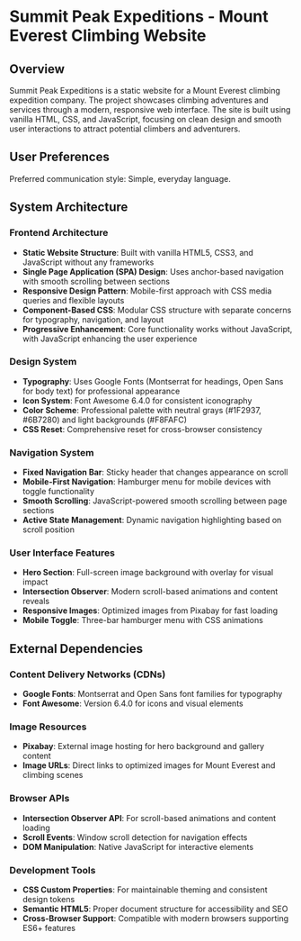 # Summit Peak Expeditions - Mount Everest Climbing Website

## Overview

Summit Peak Expeditions is a static website for a Mount Everest climbing expedition company. The project showcases climbing adventures and services through a modern, responsive web interface. The site is built using vanilla HTML, CSS, and JavaScript, focusing on clean design and smooth user interactions to attract potential climbers and adventurers.

## User Preferences

Preferred communication style: Simple, everyday language.

## System Architecture

### Frontend Architecture
- **Static Website Structure**: Built with vanilla HTML5, CSS3, and JavaScript without any frameworks
- **Single Page Application (SPA) Design**: Uses anchor-based navigation with smooth scrolling between sections
- **Responsive Design Pattern**: Mobile-first approach with CSS media queries and flexible layouts
- **Component-Based CSS**: Modular CSS structure with separate concerns for typography, navigation, and layout
- **Progressive Enhancement**: Core functionality works without JavaScript, with JavaScript enhancing the user experience

### Design System
- **Typography**: Uses Google Fonts (Montserrat for headings, Open Sans for body text) for professional appearance
- **Icon System**: Font Awesome 6.4.0 for consistent iconography
- **Color Scheme**: Professional palette with neutral grays (#1F2937, #6B7280) and light backgrounds (#F8FAFC)
- **CSS Reset**: Comprehensive reset for cross-browser consistency

### Navigation System
- **Fixed Navigation Bar**: Sticky header that changes appearance on scroll
- **Mobile-First Navigation**: Hamburger menu for mobile devices with toggle functionality
- **Smooth Scrolling**: JavaScript-powered smooth scrolling between page sections
- **Active State Management**: Dynamic navigation highlighting based on scroll position

### User Interface Features
- **Hero Section**: Full-screen image background with overlay for visual impact
- **Intersection Observer**: Modern scroll-based animations and content reveals
- **Responsive Images**: Optimized images from Pixabay for fast loading
- **Mobile Toggle**: Three-bar hamburger menu with CSS animations

## External Dependencies

### Content Delivery Networks (CDNs)
- **Google Fonts**: Montserrat and Open Sans font families for typography
- **Font Awesome**: Version 6.4.0 for icons and visual elements

### Image Resources
- **Pixabay**: External image hosting for hero background and gallery content
- **Image URLs**: Direct links to optimized images for Mount Everest and climbing scenes

### Browser APIs
- **Intersection Observer API**: For scroll-based animations and content loading
- **Scroll Events**: Window scroll detection for navigation effects
- **DOM Manipulation**: Native JavaScript for interactive elements

### Development Tools
- **CSS Custom Properties**: For maintainable theming and consistent design tokens
- **Semantic HTML5**: Proper document structure for accessibility and SEO
- **Cross-Browser Support**: Compatible with modern browsers supporting ES6+ features